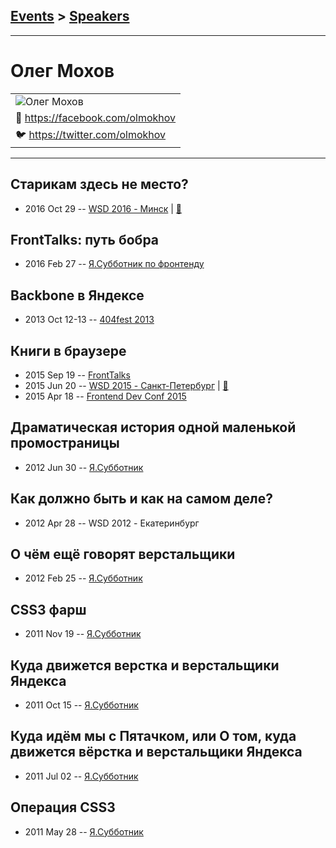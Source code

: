 ## [Events](../README.md) > [Speakers](../speakers.md)
---

# Олег Мохов

| |
| --- |
| ![Олег Мохов](https://avatars.io/facebook/olmokhov/large)
| :blue_book:  [https:&#x2F;&#x2F;facebook.com&#x2F;olmokhov](https://facebook.com/olmokhov)
| :bird:  [https:&#x2F;&#x2F;twitter.com&#x2F;olmokhov](https://twitter.com/olmokhov)

---
## Старикам здесь не место?
- 2016 Oct 29 -- [WSD 2016 - Минск](https://www.youtube.com/watch?v=ISmD4Lik5oY)  | [:notebook:](https://wsd.events/2016/10/29/pres/old-men.pdf)  
## FrontTalks: путь бобра
- 2016 Feb 27 -- [Я.Субботник по фронтенду](https://events.yandex.ru/lib/talks/3347/)    
## Backbone в Яндексе
- 2013 Oct 12-13 -- [404fest 2013](https://youtu.be/ccWsHHWLlhU)    
## Книги в браузере
- 2015 Sep 19 -- [FrontTalks](https://events.yandex.ru/lib/talks/3061/)    
- 2015 Jun 20 -- [WSD 2015 - Санкт-Петербург](https://www.youtube.com/watch?v=V7bnSOwuO4M)  | [:notebook:](https://wsd.events/2015/06/20/pres/books.pdf)  
- 2015 Apr 18 -- [Frontend Dev Conf 2015](https://www.youtube.com/watch?v=m3TK94ZQjPw)    
## Драматическая история одной маленькой промостраницы
- 2012 Jun 30 -- [Я.Субботник](https://events.yandex.ru/lib/talks/428/)    
## Как должно быть и как на самом деле?
- 2012 Apr 28 -- WSD 2012 - Екатеринбург    
## О чём ещё говорят верстальщики
- 2012 Feb 25 -- [Я.Субботник](https://events.yandex.ru/lib/talks/152/)    
## CSS3 фарш
- 2011 Nov 19 -- [Я.Субботник](https://events.yandex.ru/lib/talks/184/)    
## Куда движется верстка и верстальщики Яндекса
- 2011 Oct 15 -- [Я.Субботник](https://events.yandex.ru/lib/talks/201/)    
## Куда идём мы с Пятачком, или О том, куда движется вёрстка и верстальщики Яндекса
- 2011 Jul 02 -- [Я.Субботник](https://events.yandex.ru/lib/talks/218/)    
## Операция CSS3
- 2011 May 28 -- [Я.Субботник](https://events.yandex.ru/lib/talks/231/)    
